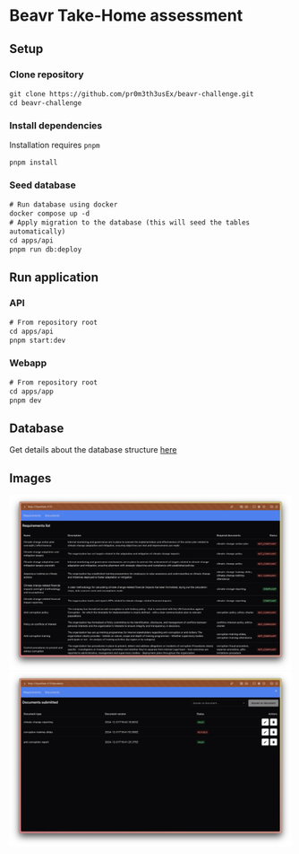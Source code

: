 # Beavr Take-Home assessment

## Setup

### Clone repository

```shell
git clone https://github.com/pr0m3th3usEx/beavr-challenge.git
cd beavr-challenge
```

### Install dependencies

Installation requires `pnpm`

```shell
pnpm install
```

### Seed database

```shell
# Run database using docker
docker compose up -d
# Apply migration to the database (this will seed the tables automatically)
cd apps/api
pnpm run db:deploy
```

## Run application


### API

```shell
# From repository root
cd apps/api
pnpm start:dev
```

### Webapp
```shell
# From repository root
cd apps/app
pnpm dev
```

## Database

Get details about the database structure [here](./DATABASE.md)

## Images

![Requirements page](./.github/assets/requirements.png "Requirements page")
![Documents page](./.github/assets/documents.png "Documents page")